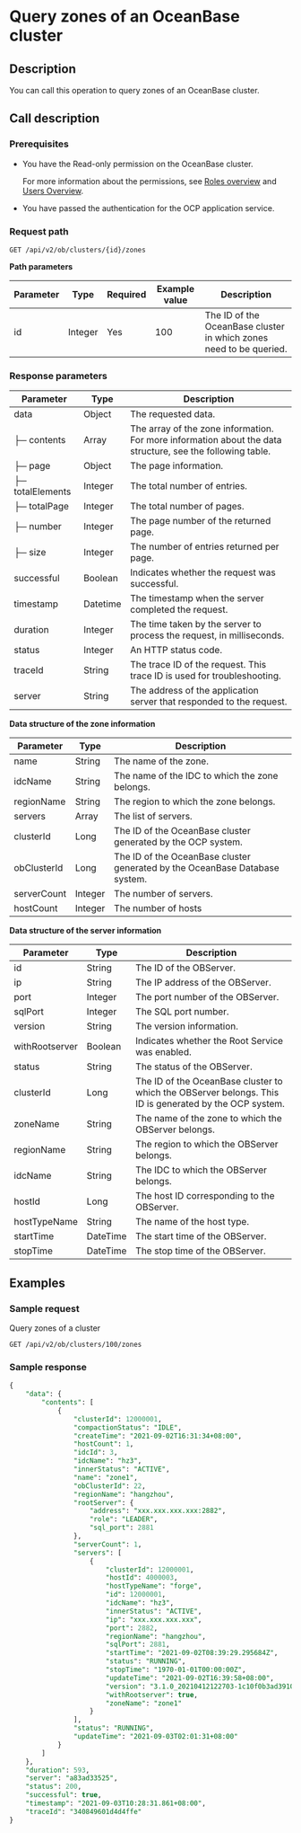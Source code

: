 Query zones of an OceanBase cluster
========================================================

Description
--------------------------------

You can call this operation to query zones of an OceanBase cluster.

Call description
-------------------------------------

### Prerequisites

* You have the Read-only permission on the OceanBase cluster.

  For more information about the permissions, see [Roles overview](../../../1600.system-management-features/400.manage-roles/100.roles-overview.md) and [Users Overview](../../../1600.system-management-features/500.manage-users/100.users-overview.md).
  
* You have passed the authentication for the OCP application service.

### Request path

`GET /api/v2/ob/clusters/{id}/zones`

**Path parameters**

| Parameter |  Type   | Required | Example value |                            Description                             |
|-----------|---------|----------|---------------|--------------------------------------------------------------------|
| id        | Integer | Yes      | 100           | The ID of the OceanBase cluster in which zones need to be queried. |

### Response parameters

|    Parameter     |   Type   |                                                Description                                                 |
|------------------|----------|------------------------------------------------------------------------------------------------------------|
| data             | Object   | The requested data.                                                                                        |
| ├─ contents      | Array    | The array of the zone information. For more information about the data structure, see the following table. |
| ├─ page          | Object   | The page information.                                                                                      |
| ├─ totalElements | Integer  | The total number of entries.                                                                               |
| ├─ totalPage     | Integer  | The total number of pages.                                                                                 |
| ├─ number        | Integer  | The page number of the returned page.                                                                      |
| ├─ size          | Integer  | The number of entries returned per page.                                                                   |
| successful       | Boolean  | Indicates whether the request was successful.                                                              |
| timestamp        | Datetime | The timestamp when the server completed the request.                                                       |
| duration         | Integer  | The time taken by the server to process the request, in milliseconds.                                      |
| status           | Integer  | An HTTP status code.                                                                                       |
| traceId          | String   | The trace ID of the request. This trace ID is used for troubleshooting.                                    |
| server           | String   | The address of the application server that responded to the request.                                       |

**Data structure of the zone information**

|  Parameter  |  Type   |                                 Description                                 |
|-------------|---------|-----------------------------------------------------------------------------|
| name        | String  | The name of the zone.                                                       |
| idcName     | String  | The name of the IDC to which the zone belongs.                              |
| regionName  | String  | The region to which the zone belongs.                                       |
| servers     | Array   | The list of servers.                                                        |
| clusterId   | Long    | The ID of the OceanBase cluster generated by the OCP system.                |
| obClusterId | Long    | The ID of the OceanBase cluster generated by the OceanBase Database system. |
| serverCount | Integer | The number of servers.                                                      |
| hostCount   | Integer | The number of hosts                                                         |

**Data structure of the server information**

|   Parameter    |   Type   |                                              Description                                               |
|----------------|----------|--------------------------------------------------------------------------------------------------------|
| id             | String   | The ID of the OBServer.                                                                                |
| ip             | String   | The IP address of the OBServer.                                                                        |
| port           | Integer  | The port number of the OBServer.                                                                       |
| sqlPort        | Integer  | The SQL port number.                                                                                   |
| version        | String   | The version information.                                                                               |
| withRootserver | Boolean  | Indicates whether the Root Service was enabled.                                                        |
| status         | String   | The status of the OBServer.                                                                            |
| clusterId      | Long     | The ID of the OceanBase cluster to which the OBServer belongs. This ID is generated by the OCP system. |
| zoneName       | String   | The name of the zone to which the OBServer belongs.                                                    |
| regionName     | String   | The region to which the OBServer belongs.                                                              |
| idcName        | String   | The IDC to which the OBServer belongs.                                                                 |
| hostId         | Long     | The host ID corresponding to the OBServer.                                                             |
| hostTypeName   | String   | The name of the host type.                                                                             |
| startTime      | DateTime | The start time of the OBServer.                                                                        |
| stopTime       | DateTime | The stop time of the OBServer.                                                                         |

Examples
-----------------------------

### Sample request

Query zones of a cluster

`GET /api/v2/ob/clusters/100/zones`

### Sample response

```sql
{
    "data": {
        "contents": [
            {
                "clusterId": 12000001,
                "compactionStatus": "IDLE",
                "createTime": "2021-09-02T16:31:34+08:00",
                "hostCount": 1,
                "idcId": 3,
                "idcName": "hz3",
                "innerStatus": "ACTIVE",
                "name": "zone1",
                "obClusterId": 22,
                "regionName": "hangzhou",
                "rootServer": {
                    "address": "xxx.xxx.xxx.xxx:2882",
                    "role": "LEADER",
                    "sql_port": 2881
                },
                "serverCount": 1,
                "servers": [
                    {
                        "clusterId": 12000001,
                        "hostId": 4000003,
                        "hostTypeName": "forge",
                        "id": 12000001,
                        "idcName": "hz3",
                        "innerStatus": "ACTIVE",
                        "ip": "xxx.xxx.xxx.xxx",
                        "port": 2882,
                        "regionName": "hangzhou",
                        "sqlPort": 2881,
                        "startTime": "2021-09-02T08:39:29.295684Z",
                        "status": "RUNNING",
                        "stopTime": "1970-01-01T00:00:00Z",
                        "updateTime": "2021-09-02T16:39:58+08:00",
                        "version": "3.1.0_20210412122703-1c10f0b3ad39105cd5d12eb566ebe3a374ea38f5(Apr 12 2021 12:57:39)",
                        "withRootserver": true,
                        "zoneName": "zone1"
                    }
                ],
                "status": "RUNNING",
                "updateTime": "2021-09-03T02:01:31+08:00"
            }
        ]
    },
    "duration": 593,
    "server": "a83ad33525",
    "status": 200,
    "successful": true,
    "timestamp": "2021-09-03T10:28:31.861+08:00",
    "traceId": "340849601d4d4ffe"
}
```
